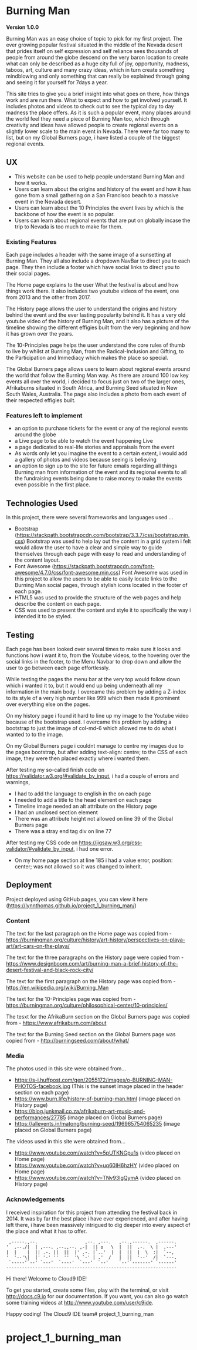 # Burning Man

**Version 1.0.0**

Burning Man was an easy choice of topic to pick for my first project. The ever growing popular festival
situated in the middle of the Nevada desert that prides itself on self expression and self reliance sees
thousands of people from around the globe descend on the very baron location to create what can only be
described as a huge city full of joy, opportunity, madness, taboos, art, culture and many crazy ideas,
which in turn create something mindblowing and only something that can really be explained through going
and seeing it for yourself for 7days a year.

This site tries to give you a brief insight into what goes on there, how things work and are run there.
What to expect and how to get involved yourself. It includes photos and videos to check out to see the 
typical day to day madness the place offers. As it is such a popular event, many places around the world
feel they need a piece of Burning Man too, which through creativity and ideas have allowed people to create
regional events on a slightly lower scale to the main event in Nevada. There were far too many to list, but 
on my Global Burners page, i have listed a couple of the biggest regional events.

## UX

 - This website can be used to help people understand Burning Man and how it works.
 - Users can learn about the origins and history of the event and how it has gone from a small gathering on a 
   San Francisco beach to a massive event in the Nevada desert.
 - Users can learn about the 10 Principles the event lives by which is the backbone of how the event is so popular.
 - Users can learn about regional events that are put on globally incase the trip to Nevada is too much to make for them.
 
### Existing Features

Each page includes a header with the same image of a sunsetting at Burning Man.
They all also include a dropdown NavBar to direct you to each page.
They then include a footer which have social links to direct you to their social pages.

The Home page explains to the user What the festival is about and how things work there.
It also includes two youtube videos of the event, one from 2013 and the other from 2017.

The History page allows the user to understand the origins and history behind the event and the ever lasting
popularity behind it.
It has a very old youtube video of the history of Burning Man, and it also has a picture of the timeline showing
the different effigies built from the very beginning and how it has grown over the years.

The 10-Principles page helps the user understand the core rules of thumb to live by whilst at Burning Man,
from the Radical-Inclusion and Gifting, to the Participation and Immediacy which makes the place so special.

The Global Burners page allows users to learn about regional events around the world that follow the Burning Man 
way. As there are around 100 low key events all over the world, i decided to focus just on two of the larger ones,
Afrikaburns situated in South Africa, and Burning Seed situated in New South Wales, Australia.
The page also includes a photo from each event of their respected effigies built.

### Features left to implement

 - an option to purchase tickets for the event or any of the regional events around the globe
 - a Live page to be able to watch the event happening Live
 - a page dedicated to real-life stories and appraisals from the event
 - As words only let you imagine the event to a certain extent, i would add a gallery of photos and videos
   because seeing is believing
 - an option to sign up to the site for future emails regarding all things Burning man from information 
   of the event and its regional events to all the fundraising events being done to raise money to make the 
   events even possible in the first place.

## Technologies Used

In this project, there were several frameworks and languages used ...

 - Bootstrap (https://stackpath.bootstrapcdn.com/bootstrap/3.3.7/css/bootstrap.min.css)
   Bootstrap was used to help lay out the content in a grid system i felt would allow the user to have a clear and simple
   way to guide themselves through each page with easy to read and understanding of the content layout.
 - Font Awesome (https://stackpath.bootstrapcdn.com/font-awesome/4.7.0/css/font-awesome.min.css)
   Font Awesome was used in this project to allow the users to be able to easily locate links to the Burning Man social pages,
   through stylish icons located in the footer of each page.
 - HTML5 was used to provide the structure of the web pages and help describe the content on each page.
 - CSS was used to present the content and style it to specifically the way i intended it to be styled.


## Testing

Each page has been looked over several times to make sure it looks and functions how i want it to, from the Youtube videos,
to the hovering over the social links in the footer, to the Menu Navbar to drop down and allow the user to go between each
page effortlessly.

While testing the pages the menu bar at the very top would follow down which i wanted it to, but it would end up being underneath
all my information in the main body. I overcame this problem by adding a Z-index to its style of a very high number like 999
which then made it prominent over everything else on the pages.

On my history page i found it hard to line up my image to the Youtube video because of the bootstrap used. I overcame this 
problem by adding a bootstrap to just the image of col-md-6 which allowed me to do what i wanted to to the image.

On my Global Burners page i couldnt manage to centre my images due to the pages bootstrap, but after adding
text-align: centre; to the CSS of each image, they were then placed exactly where i wanted them.

After testing my so-called finish code on https://validator.w3.org/#validate_by_input, i had a couple of errors and warnings,
 
 - I had to add the language to english in the <head> on each page
 - I needed to add a title to the head element on each page
 - Timeline image needed an alt attribute on the History page
 - I had an unclosed section element
 - There was an attribute height not allowed on line 39 of the Global Burners page
 - There was a stray end tag div on line 77

After testing my CSS code on https://jigsaw.w3.org/css-validator/#validate_by_input, i had one error.

 - On my home page section at line 185 i had a value error, position: center; was not allowed so it was changed
   to inherit.

## Deployment

Project deployed using GitHub pages, you can view it here (https://lynnthomas.github.io/project_1_burning_man/)

### Content

The text for the last paragraph on the Home page was copied from - https://burningman.org/culture/history/art-history/perspectives-on-playa-art/art-cars-on-the-playa/

The text for the three paragraphs on the History page were copied from - https://www.designboom.com/art/burning-man-a-brief-history-of-the-desert-festival-and-black-rock-city/

The text for the first paragraph on the History page was copied from - https://en.wikipedia.org/wiki/Burning_Man

The text for the 10-Principles page was copied from - https://burningman.org/culture/philosophical-center/10-principles/

The tesxt for the AfrikaBurn section on the Global Burners page was copied from - https://www.afrikaburn.com/about

The text for the Burning Seed section on the Global Burners page was copied from - http://burningseed.com/about/what/

### Media

The photos used in this site were obtained from...
 - https://s-i.huffpost.com/gen/2055172/images/o-BURNING-MAN-PHOTOS-facebook.jpg (This is the sunset image placed in the header section on each page)
 - https://www.burn.life/history-of-burning-man.html (image placed on History page)
 - https://blog.junkmail.co.za/afrikaburn-art-music-and-performances/27785 (image placed on Global Burners page)
 - https://allevents.in/matong/burning-seed/196965754065235 (image placed on Global Burners page)

The videos used in this site were obtained from...
 - https://www.youtube.com/watch?v=5pUTKNGpu1s (video placed on Home page)
 - https://www.youtube.com/watch?v=uq60IH6hzHY (video placed on Home page)
 - https://www.youtube.com/watch?v=TNv93IgQymA (video placed on History page)

### Acknowledgements

I received inspiration for this project from attending the festival back in 2014. It was by far the best place i have 
ever experienced, and after having left there, i have been massively intrigued to dig deeper into every aspect of the 
place and what it has to offer.



     ,-----.,--.                  ,--. ,---.   ,--.,------.  ,------.
    '  .--./|  | ,---. ,--.,--. ,-|  || o   \  |  ||  .-.  \ |  .---'
    |  |    |  || .-. ||  ||  |' .-. |`..'  |  |  ||  |  \  :|  `--, 
    '  '--'\|  |' '-' ''  ''  '\ `-' | .'  /   |  ||  '--'  /|  `---.
     `-----'`--' `---'  `----'  `---'  `--'    `--'`-------' `------'
    ----------------------------------------------------------------- 


Hi there! Welcome to Cloud9 IDE!

To get you started, create some files, play with the terminal,
or visit http://docs.c9.io for our documentation.
If you want, you can also go watch some training videos at
http://www.youtube.com/user/c9ide.

Happy coding!
The Cloud9 IDE team# project_1_burning_man
# project_1_burning_man
